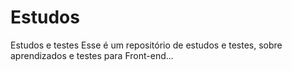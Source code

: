 # Estudos
Estudos e testes
Esse é um repositório de estudos e testes, sobre aprendizados e testes para Front-end...

